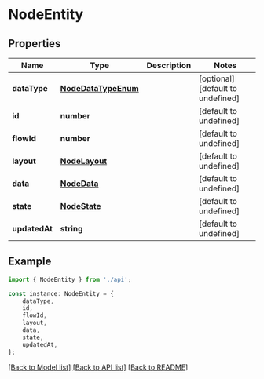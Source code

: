 # NodeEntity


## Properties

Name | Type | Description | Notes
------------ | ------------- | ------------- | -------------
**dataType** | [**NodeDataTypeEnum**](NodeDataTypeEnum.md) |  | [optional] [default to undefined]
**id** | **number** |  | [default to undefined]
**flowId** | **number** |  | [default to undefined]
**layout** | [**NodeLayout**](NodeLayout.md) |  | [default to undefined]
**data** | [**NodeData**](NodeData.md) |  | [default to undefined]
**state** | [**NodeState**](NodeState.md) |  | [default to undefined]
**updatedAt** | **string** |  | [default to undefined]

## Example

```typescript
import { NodeEntity } from './api';

const instance: NodeEntity = {
    dataType,
    id,
    flowId,
    layout,
    data,
    state,
    updatedAt,
};
```

[[Back to Model list]](../README.md#documentation-for-models) [[Back to API list]](../README.md#documentation-for-api-endpoints) [[Back to README]](../README.md)
